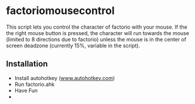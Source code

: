 # factoriomousecontrol

This script lets you control the character of factorio with your mouse.
If the the right mouse button is pressed, the character will run towards the mouse (limited to 8 directions due to factorio) unless the mouse is in the center of screen deadzone (currently 15%, variable in the script).


## Installation
- Install autohotkey (www.autohotkey.com)
- Run factorio.ahk
- Have Fun
- 
